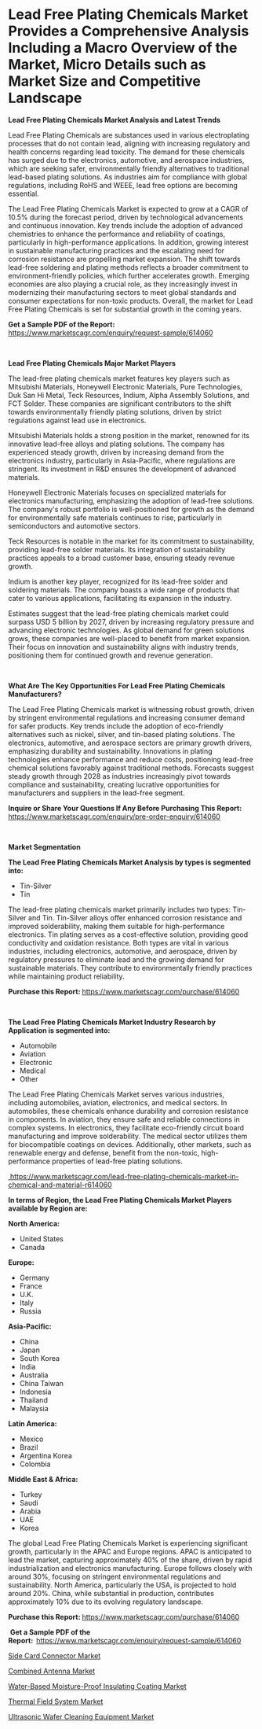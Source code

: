 <p><h1>Lead Free Plating Chemicals Market Provides a Comprehensive Analysis Including a Macro Overview of the Market, Micro Details such as Market Size and Competitive Landscape</h1></p><p><strong>Lead Free Plating Chemicals Market Analysis and Latest Trends</strong></p>
<p><p>Lead Free Plating Chemicals are substances used in various electroplating processes that do not contain lead, aligning with increasing regulatory and health concerns regarding lead toxicity. The demand for these chemicals has surged due to the electronics, automotive, and aerospace industries, which are seeking safer, environmentally friendly alternatives to traditional lead-based plating solutions. As industries aim for compliance with global regulations, including RoHS and WEEE, lead free options are becoming essential.</p><p>The Lead Free Plating Chemicals Market is expected to grow at a CAGR of 10.5% during the forecast period, driven by technological advancements and continuous innovation. Key trends include the adoption of advanced chemistries to enhance the performance and reliability of coatings, particularly in high-performance applications. In addition, growing interest in sustainable manufacturing practices and the escalating need for corrosion resistance are propelling market expansion. The shift towards lead-free soldering and plating methods reflects a broader commitment to environment-friendly policies, which further accelerates growth. Emerging economies are also playing a crucial role, as they increasingly invest in modernizing their manufacturing sectors to meet global standards and consumer expectations for non-toxic products. Overall, the market for Lead Free Plating Chemicals is set for substantial growth in the coming years.</p></p>
<p><strong>Get a Sample PDF of the Report:&nbsp;</strong> <a href="https://www.marketscagr.com/enquiry/request-sample/614060?utm_campaign=1510&utm_medium=2&utm_source=Github&utm_content=ia&utm_term=12102024&utm_id=lead-free-plating-chemicals">https://www.marketscagr.com/enquiry/request-sample/614060</a></p>
<p>&nbsp;</p>
<p><strong>Lead Free Plating Chemicals Major Market Players</strong></p>
<p><p>The lead-free plating chemicals market features key players such as Mitsubishi Materials, Honeywell Electronic Materials, Pure Technologies, Duk San Hi Metal, Teck Resources, Indium, Alpha Assembly Solutions, and FCT Solder. These companies are significant contributors to the shift towards environmentally friendly plating solutions, driven by strict regulations against lead use in electronics.</p><p>Mitsubishi Materials holds a strong position in the market, renowned for its innovative lead-free alloys and plating solutions. The company has experienced steady growth, driven by increasing demand from the electronics industry, particularly in Asia-Pacific, where regulations are stringent. Its investment in R&D ensures the development of advanced materials.</p><p>Honeywell Electronic Materials focuses on specialized materials for electronics manufacturing, emphasizing the adoption of lead-free solutions. The company's robust portfolio is well-positioned for growth as the demand for environmentally safe materials continues to rise, particularly in semiconductors and automotive sectors.</p><p>Teck Resources is notable in the market for its commitment to sustainability, providing lead-free solder materials. Its integration of sustainability practices appeals to a broad customer base, ensuring steady revenue growth.</p><p>Indium is another key player, recognized for its lead-free solder and soldering materials. The company boasts a wide range of products that cater to various applications, facilitating its expansion in the industry.</p><p>Estimates suggest that the lead-free plating chemicals market could surpass USD 5 billion by 2027, driven by increasing regulatory pressure and advancing electronic technologies. As global demand for green solutions grows, these companies are well-placed to benefit from market expansion. Their focus on innovation and sustainability aligns with industry trends, positioning them for continued growth and revenue generation.</p></p>
<p>&nbsp;</p>
<p><strong>What Are The Key Opportunities For Lead Free Plating Chemicals Manufacturers?</strong></p>
<p><p>The Lead Free Plating Chemicals market is witnessing robust growth, driven by stringent environmental regulations and increasing consumer demand for safer products. Key trends include the adoption of eco-friendly alternatives such as nickel, silver, and tin-based plating solutions. The electronics, automotive, and aerospace sectors are primary growth drivers, emphasizing durability and sustainability. Innovations in plating technologies enhance performance and reduce costs, positioning lead-free chemical solutions favorably against traditional methods. Forecasts suggest steady growth through 2028 as industries increasingly pivot towards compliance and sustainability, creating lucrative opportunities for manufacturers and suppliers in the lead-free segment.</p></p>
<p><strong>Inquire or Share Your Questions If Any Before Purchasing This Report:</strong> <a href="https://www.marketscagr.com/enquiry/pre-order-enquiry/614060?utm_campaign=1510&utm_medium=2&utm_source=Github&utm_content=ia&utm_term=12102024&utm_id=lead-free-plating-chemicals">https://www.marketscagr.com/enquiry/pre-order-enquiry/614060</a></p>
<p>&nbsp;</p>
<p><strong>Market Segmentation</strong></p>
<p><strong>The Lead Free Plating Chemicals Market Analysis by types is segmented into:</strong></p>
<p><ul><li>Tin-Silver</li><li>Tin</li></ul></p>
<p><p>The lead-free plating chemicals market primarily includes two types: Tin-Silver and Tin. Tin-Silver alloys offer enhanced corrosion resistance and improved solderability, making them suitable for high-performance electronics. Tin plating serves as a cost-effective solution, providing good conductivity and oxidation resistance. Both types are vital in various industries, including electronics, automotive, and aerospace, driven by regulatory pressures to eliminate lead and the growing demand for sustainable materials. They contribute to environmentally friendly practices while maintaining product reliability.</p></p>
<p><strong>Purchase this Report:&nbsp;</strong><a href="https://www.marketscagr.com/purchase/614060?utm_campaign=1510&utm_medium=2&utm_source=Github&utm_content=ia&utm_term=12102024&utm_id=lead-free-plating-chemicals">https://www.marketscagr.com/purchase/614060</a></p>
<p>&nbsp;</p>
<p><strong>The Lead Free Plating Chemicals Market Industry Research by Application is segmented into:</strong></p>
<p><ul><li>Automobile</li><li>Aviation</li><li>Electronic</li><li>Medical</li><li>Other</li></ul></p>
<p><p>The Lead Free Plating Chemicals Market serves various industries, including automobiles, aviation, electronics, and medical sectors. In automobiles, these chemicals enhance durability and corrosion resistance in components. In aviation, they ensure safe and reliable connections in complex systems. In electronics, they facilitate eco-friendly circuit board manufacturing and improve solderability. The medical sector utilizes them for biocompatible coatings on devices. Additionally, other markets, such as renewable energy and defense, benefit from the non-toxic, high-performance properties of lead-free plating solutions.</p></p>
<p><a href="https://www.marketscagr.com/lead-free-plating-chemicals-market-in-chemical-and-material-r614060?utm_campaign=1510&utm_medium=2&utm_source=Github&utm_content=ia&utm_term=12102024&utm_id=lead-free-plating-chemicals">&nbsp;https://www.marketscagr.com/lead-free-plating-chemicals-market-in-chemical-and-material-r614060</a></p>
<p><strong>In terms of Region, the Lead Free Plating Chemicals Market Players available by Region are:</strong></p>
<p>
    <p> <strong> North America: </strong>
        <ul>
            <li>United States</li>
            <li>Canada</li>
        </ul>
        </p> 
    <p> <strong> Europe: </strong>
        <ul>
            <li>Germany</li>
            <li>France</li>
            <li>U.K.</li>
            <li>Italy</li>
            <li>Russia</li>
        </ul>
        </p> 
    <p> <strong> Asia-Pacific: </strong>
        <ul>
            <li>China</li>
            <li>Japan</li>
            <li>South Korea</li>
            <li>India</li>
            <li>Australia</li>
            <li>China Taiwan</li>
            <li>Indonesia</li>
            <li>Thailand</li>
            <li>Malaysia</li>
        </ul>
        </p> 
    <p> <strong> Latin America: </strong>
        <ul>
            <li>Mexico</li>
            <li>Brazil</li>
            <li>Argentina Korea</li>
            <li>Colombia</li>
        </ul>
        </p> 
    <p> <strong> Middle East & Africa: </strong>
        <ul>
            <li>Turkey</li>
            <li>Saudi</li>
            <li>Arabia</li>
            <li>UAE</li>
            <li>Korea</li>
        </ul>
    </p>
    </p>
<p><p>The global Lead Free Plating Chemicals Market is experiencing significant growth, particularly in the APAC and Europe regions. APAC is anticipated to lead the market, capturing approximately 40% of the share, driven by rapid industrialization and electronics manufacturing. Europe follows closely with around 30%, focusing on stringent environmental regulations and sustainability. North America, particularly the USA, is projected to hold around 20%. China, while substantial in production, contributes approximately 10% due to its evolving regulatory landscape.</p></p>
<p><strong>Purchase this Report: </strong><a href="https://www.marketscagr.com/purchase/614060?utm_campaign=1510&utm_medium=2&utm_source=Github&utm_content=ia&utm_term=12102024&utm_id=lead-free-plating-chemicals">https://www.marketscagr.com/purchase/614060</a></p>
<p>&nbsp;<strong>Get a Sample PDF of the Report:&nbsp;&nbsp;</strong><a href="https://www.marketscagr.com/enquiry/request-sample/614060?utm_campaign=1510&utm_medium=2&utm_source=Github&utm_content=ia&utm_term=12102024&utm_id=lead-free-plating-chemicals">https://www.marketscagr.com/enquiry/request-sample/614060</a></p>
<p><strong></strong></p>
<p><p><a href="https://github.com/LoretaDushku585/Market-Research-Report-List-1/blob/main/side-card-connector-market.md?utm_campaign=1510&utm_medium=2&utm_source=Github&utm_content=ia&utm_term=12102024&utm_id=lead-free-plating-chemicals">Side Card Connector Market</a></p><p><a href="https://github.com/OrlandoHBarks/Market-Research-Report-List-1/blob/main/combined-antenna-market.md?utm_campaign=1510&utm_medium=2&utm_source=Github&utm_content=ia&utm_term=12102024&utm_id=lead-free-plating-chemicals">Combined Antenna Market</a></p><p><a href="https://www.linkedin.com/pulse/water-based-moisture-proof-insulating-coating-market-opportunities-kwapc?utm_campaign=1510&utm_medium=2&utm_source=Github&utm_content=ia&utm_term=12102024&utm_id=lead-free-plating-chemicals">Water-Based Moisture-Proof Insulating Coating Market</a></p><p><a href="https://www.linkedin.com/pulse/emerging-technologies-reshaping-thermal-field-system-market-dahac?utm_campaign=1510&utm_medium=2&utm_source=Github&utm_content=ia&utm_term=12102024&utm_id=lead-free-plating-chemicals">Thermal Field System Market</a></p><p><a href="https://www.linkedin.com/pulse/ultrasonic-wafer-cleaning-equipment-market-consolidation-impact-umjvf?utm_campaign=1510&utm_medium=2&utm_source=Github&utm_content=ia&utm_term=12102024&utm_id=lead-free-plating-chemicals">Ultrasonic Wafer Cleaning Equipment Market</a></p></p>